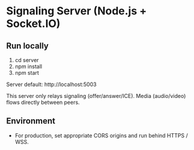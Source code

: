 # Signaling Server (Node.js + Socket.IO)

## Run locally
1. cd server
2. npm install
3. npm start

Server default: http://localhost:5003

This server only relays signaling (offer/answer/ICE). Media (audio/video) flows directly between peers.

## Environment
- For production, set appropriate CORS origins and run behind HTTPS / WSS.
